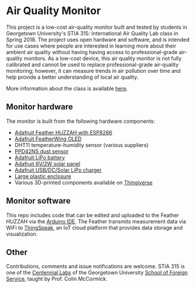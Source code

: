 # Air Quality Monitor

This project is a low-cost air-quality monitor built and tested by students in Georgetown University's STIA 315: International Air Quality Lab class in Spring 2018. The project uses open hardware and software, and is intended for use cases where people are interested in learning more about their ambient air quality without having having access to professional-grade air-quality monitors. As a low-cost device, this air quality monitor is not fully calibrated and cannot be used to replace professional-grade air-quality monitoring; however, it can measure trends in air pollution over time and help provide a better understanding of local air quality.

More information about the class is available [here](https://medium.com/@cfmccormick/building-low-cost-air-pollution-monitors-at-georgetown-university-10d9b437fcf1).

## Monitor hardware

The monitor is built from the following hardware components:

* [Adafruit Feather HUZZAH with ESP8266](https://www.adafruit.com/product/2821)
* [Adafruit FeatherWing OLED](https://www.adafruit.com/product/2900)
* DHT11 temperature-humidity sensor (various suppliers)
* [PPD42NS dust sensor](https://www.seeedstudio.com/Grove-Dust-Sensor（PPD42NS）-p-1050.html)
* [Adafruit LiPo battery](https://www.adafruit.com/product/328)
* [Adafruit 6V/2W solar panel](https://www.adafruit.com/product/200)
* [Adafruit USB/DC/Solar LiPo charger](https://www.adafruit.com/product/390)
* [Large plastic enclosure](https://www.adafruit.com/product/905)
* Various 3D-printed components available on [Thingiverse](https://www.thingiverse.com/thing:2857819)

## Monitor software

This repo includes code that can be edited and uploaded to the Feather HUZZAH via the [Arduino IDE](https://www.arduino.cc/en/Main/Software). The Feather transmits measurement data via WiFi to [ThingSpeak](https://thingspeak.com), an IoT cloud platform that provides data storage and visualization.

## Other

Contributions, comments and issue notifications are welcome. STIA 315 is one of the [Centennial Labs](https://sfs.georgetown.edu/sfs-centennial-labs/) of the Georgetown University [School of Foreign Service](http://sfs.georgetown.edu), taught by Prof. Colin McCormick.
